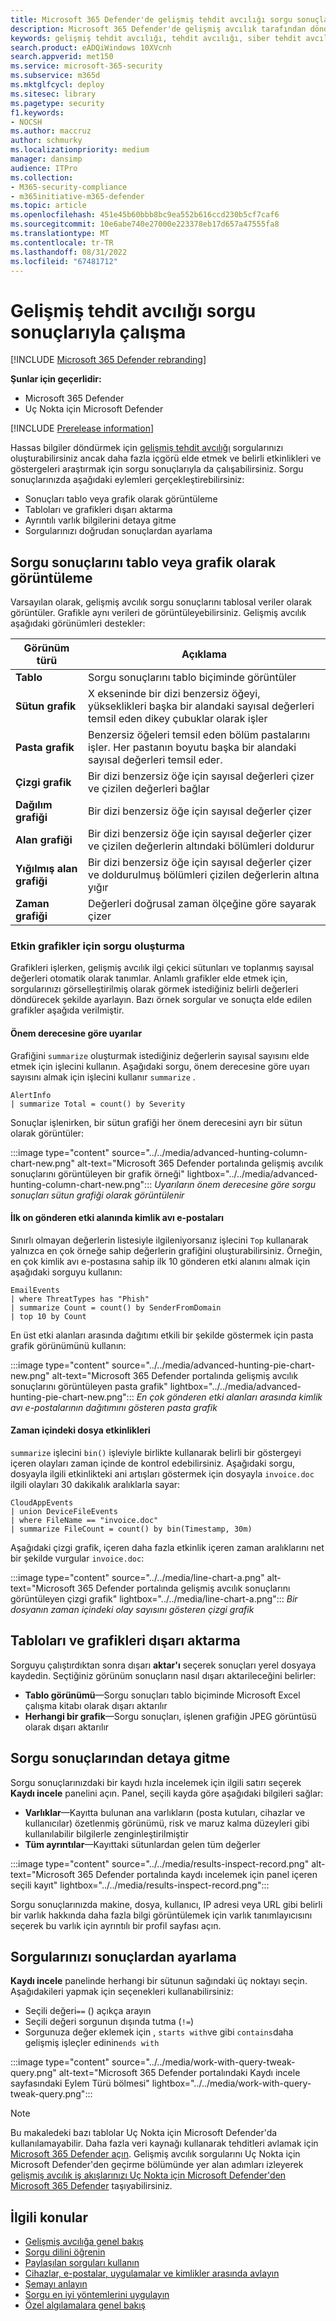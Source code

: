```yaml
---
title: Microsoft 365 Defender'de gelişmiş tehdit avcılığı sorgu sonuçlarıyla çalışma
description: Microsoft 365 Defender'de gelişmiş avcılık tarafından döndürülen sorgu sonuçlarından en iyi şekilde emin olun
keywords: gelişmiş tehdit avcılığı, tehdit avcılığı, siber tehdit avcılığı, Microsoft 365 Defender, microsoft 365, m365, arama, sorgu, telemetri, özel algılamalar, şema, kusto, görselleştirme, grafik, filtreler, detaya gitme
search.product: eADQiWindows 10XVcnh
search.appverid: met150
ms.service: microsoft-365-security
ms.subservice: m365d
ms.mktglfcycl: deploy
ms.sitesec: library
ms.pagetype: security
f1.keywords:
- NOCSH
ms.author: maccruz
author: schmurky
ms.localizationpriority: medium
manager: dansimp
audience: ITPro
ms.collection:
- M365-security-compliance
- m365initiative-m365-defender
ms.topic: article
ms.openlocfilehash: 451e45b60bbb8bc9ea552b616ccd230b5cf7caf6
ms.sourcegitcommit: 10e6abe740e27000e223378eb17d657a47555fa8
ms.translationtype: MT
ms.contentlocale: tr-TR
ms.lasthandoff: 08/31/2022
ms.locfileid: "67481712"
---
```

# <a name="work-with-advanced-hunting-query-results"></a>Gelişmiş tehdit avcılığı sorgu sonuçlarıyla çalışma

[!INCLUDE [Microsoft 365 Defender rebranding](../includes/microsoft-defender.md)]

**Şunlar için geçerlidir:**
- Microsoft 365 Defender
- Uç Nokta için Microsoft Defender

[!INCLUDE [Prerelease information](../includes/prerelease.md)]

Hassas bilgiler döndürmek için [gelişmiş tehdit avcılığı](advanced-hunting-overview.md) sorgularınızı oluşturabilirsiniz ancak daha fazla içgörü elde etmek ve belirli etkinlikleri ve göstergeleri araştırmak için sorgu sonuçlarıyla da çalışabilirsiniz. Sorgu sonuçlarınızda aşağıdaki eylemleri gerçekleştirebilirsiniz:

- Sonuçları tablo veya grafik olarak görüntüleme
- Tabloları ve grafikleri dışarı aktarma
- Ayrıntılı varlık bilgilerini detaya gitme
- Sorgularınızı doğrudan sonuçlardan ayarlama

## <a name="view-query-results-as-a-table-or-chart"></a>Sorgu sonuçlarını tablo veya grafik olarak görüntüleme

Varsayılan olarak, gelişmiş avcılık sorgu sonuçlarını tablosal veriler olarak görüntüler. Grafikle aynı verileri de görüntüleyebilirsiniz. Gelişmiş avcılık aşağıdaki görünümleri destekler:

| Görünüm türü | Açıklama |
|--|--|
| **Tablo** | Sorgu sonuçlarını tablo biçiminde görüntüler |
| **Sütun grafik** | X ekseninde bir dizi benzersiz öğeyi, yükseklikleri başka bir alandaki sayısal değerleri temsil eden dikey çubuklar olarak işler |
| **Pasta grafik** | Benzersiz öğeleri temsil eden bölüm pastalarını işler. Her pastanın boyutu başka bir alandaki sayısal değerleri temsil eder. |
| **Çizgi grafik** | Bir dizi benzersiz öğe için sayısal değerleri çizer ve çizilen değerleri bağlar |
| **Dağılım grafiği** | Bir dizi benzersiz öğe için sayısal değerler çizer |
| **Alan grafiği** | Bir dizi benzersiz öğe için sayısal değerler çizer ve çizilen değerlerin altındaki bölümleri doldurur |
| **Yığılmış alan grafiği** | Bir dizi benzersiz öğe için sayısal değerler çizer ve doldurulmuş bölümleri çizilen değerlerin altına yığır  |
| **Zaman grafiği** | Değerleri doğrusal zaman ölçeğine göre sayarak çizer |

### <a name="construct-queries-for-effective-charts"></a>Etkin grafikler için sorgu oluşturma

Grafikleri işlerken, gelişmiş avcılık ilgi çekici sütunları ve toplanmış sayısal değerleri otomatik olarak tanımlar. Anlamlı grafikler elde etmek için, sorgularınızı görselleştirilmiş olarak görmek istediğiniz belirli değerleri döndürecek şekilde ayarlayın. Bazı örnek sorgular ve sonuçta elde edilen grafikler aşağıda verilmiştir.

#### <a name="alerts-by-severity"></a>Önem derecesine göre uyarılar

Grafiğini `summarize` oluşturmak istediğiniz değerlerin sayısal sayısını elde etmek için işlecini kullanın. Aşağıdaki sorgu, önem derecesine göre uyarı sayısını almak için işlecini kullanır `summarize` .

```kusto
AlertInfo
| summarize Total = count() by Severity
```

Sonuçlar işlenirken, bir sütun grafiği her önem derecesini ayrı bir sütun olarak görüntüler:

:::image type="content" source="../../media/advanced-hunting-column-chart-new.png" alt-text="Microsoft 365 Defender portalında gelişmiş avcılık sonuçlarını görüntüleyen bir grafik örneği" lightbox="../../media/advanced-hunting-column-chart-new.png":::
*Uyarıların önem derecesine göre sorgu sonuçları sütun grafiği olarak görüntülenir*

#### <a name="phishing-emails-across-top-ten-sender-domains"></a>İlk on gönderen etki alanında kimlik avı e-postaları

Sınırlı olmayan değerlerin listesiyle ilgileniyorsanız işlecini `Top` kullanarak yalnızca en çok örneğe sahip değerlerin grafiğini oluşturabilirsiniz. Örneğin, en çok kimlik avı e-postasına sahip ilk 10 gönderen etki alanını almak için aşağıdaki sorguyu kullanın:

```kusto
EmailEvents
| where ThreatTypes has "Phish"
| summarize Count = count() by SenderFromDomain
| top 10 by Count
```

En üst etki alanları arasında dağıtımı etkili bir şekilde göstermek için pasta grafik görünümünü kullanın:

:::image type="content" source="../../media/advanced-hunting-pie-chart-new.png" alt-text="Microsoft 365 Defender portalında gelişmiş avcılık sonuçlarını görüntüleyen pasta grafik" lightbox="../../media/advanced-hunting-pie-chart-new.png":::
*En çok gönderen etki alanları arasında kimlik avı e-postalarının dağıtımını gösteren pasta grafik*

#### <a name="file-activities-over-time"></a>Zaman içindeki dosya etkinlikleri
`summarize` işlecini `bin()` işleviyle birlikte kullanarak belirli bir göstergeyi içeren olayları zaman içinde de kontrol edebilirsiniz. Aşağıdaki sorgu, dosyayla ilgili etkinlikteki ani artışları göstermek için dosyayla `invoice.doc` ilgili olayları 30 dakikalık aralıklarla sayar:

```kusto
CloudAppEvents
| union DeviceFileEvents
| where FileName == "invoice.doc"
| summarize FileCount = count() by bin(Timestamp, 30m)
```

Aşağıdaki çizgi grafik, içeren daha fazla etkinlik içeren zaman aralıklarını net bir şekilde vurgular `invoice.doc`:

:::image type="content" source="../../media/line-chart-a.png" alt-text="Microsoft 365 Defender portalında gelişmiş avcılık sonuçlarını görüntüleyen çizgi grafik" lightbox="../../media/line-chart-a.png":::
*Bir dosyanın zaman içindeki olay sayısını gösteren çizgi grafik*

## <a name="export-tables-and-charts"></a>Tabloları ve grafikleri dışarı aktarma

Sorguyu çalıştırdıktan sonra dışarı **aktar'ı** seçerek sonuçları yerel dosyaya kaydedin. Seçtiğiniz görünüm sonuçların nasıl dışarı aktarileceğini belirler:

- **Tablo görünümü**—Sorgu sonuçları tablo biçiminde Microsoft Excel çalışma kitabı olarak dışarı aktarılır
- **Herhangi bir grafik**—Sorgu sonuçları, işlenen grafiğin JPEG görüntüsü olarak dışarı aktarılır

## <a name="drill-down-from-query-results"></a>Sorgu sonuçlarından detaya gitme

Sorgu sonuçlarınızdaki bir kaydı hızla incelemek için ilgili satırı seçerek **Kaydı incele** panelini açın. Panel, seçili kayda göre aşağıdaki bilgileri sağlar:

- **Varlıklar**—Kayıtta bulunan ana varlıkların (posta kutuları, cihazlar ve kullanıcılar) özetlenmiş görünümü, risk ve maruz kalma düzeyleri gibi kullanılabilir bilgilerle zenginleştirilmiştir
- **Tüm ayrıntılar**—Kayıttaki sütunlardan gelen tüm değerler

:::image type="content" source="../../media/results-inspect-record.png" alt-text="Microsoft 365 Defender portalında kaydı incelemek için panel içeren seçili kayıt" lightbox="../../media/results-inspect-record.png":::

Sorgu sonuçlarınızda makine, dosya, kullanıcı, IP adresi veya URL gibi belirli bir varlık hakkında daha fazla bilgi görüntülemek için varlık tanımlayıcısını seçerek bu varlık için ayrıntılı bir profil sayfası açın.

## <a name="tweak-your-queries-from-the-results"></a>Sorgularınızı sonuçlardan ayarlama

**Kaydı incele** panelinde herhangi bir sütunun sağındaki üç noktayı seçin. Aşağıdakileri yapmak için seçenekleri kullanabilirsiniz:

- Seçili değeri`==` () açıkça arayın
- Seçili değeri sorgunun dışında tutma (`!=`)
- Sorgunuza değer eklemek için , `starts with`ve gibi `contains`daha gelişmiş işleçler edinin`ends with`

:::image type="content" source="../../media/work-with-query-tweak-query.png" alt-text="Microsoft 365 Defender portalındaki Kaydı incele sayfasındaki Eylem Türü bölmesi" lightbox="../../media/work-with-query-tweak-query.png":::

> [!NOTE]
> Bu makaledeki bazı tablolar Uç Nokta için Microsoft Defender'da kullanılamayabilir. Daha fazla veri kaynağı kullanarak tehditleri avlamak için [Microsoft 365 Defender açın](m365d-enable.md). Gelişmiş avcılık sorgularını Uç Nokta için Microsoft Defender'den geçirme bölümünde yer alan adımları izleyerek [gelişmiş avcılık iş akışlarınızı Uç Nokta için Microsoft Defender'den Microsoft 365 Defender](advanced-hunting-migrate-from-mde.md) taşıyabilirsiniz.

## <a name="related-topics"></a>İlgili konular

- [Gelişmiş avcılığa genel bakış](advanced-hunting-overview.md)
- [Sorgu dilini öğrenin](advanced-hunting-query-language.md)
- [Paylaşılan sorguları kullanın](advanced-hunting-shared-queries.md)
- [Cihazlar, e-postalar, uygulamalar ve kimlikler arasında avlayın](advanced-hunting-query-emails-devices.md)
- [Şemayı anlayın](advanced-hunting-schema-tables.md)
- [Sorgu en iyi yöntemlerini uygulayın](advanced-hunting-best-practices.md)
- [Özel algılamalara genel bakış](custom-detections-overview.md)
